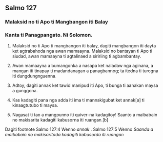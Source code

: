 Salmo 127
---------

### Malaksid no ti Apo ti Mangbangon iti Balay

### Kanta ti Panagpangato. Ni Solomon.

1. Malaksid no ti Apo ti mangbangon iti balay, dagiti mangbangon iti dayta ket agtrabahoda nga awan mamaayna.
   Malaksid no bantayan ti Apo ti siudad, awan mamaayna ti agtalinaed a siririing ti agbambantay.
2. Awan mamaayna a bumangonka a nasapa
   ket naladaw nga aginana, a mangan iti tinapay ti madandanagan a panagbannog;
   ta itedna ti turogna iti dungdungnguenna.

3. Adtoy, dagiti annak ket tawid manipud iti Apo, ti bunga ti aanakan maysa a gunggona.
4. Kas kadagiti pana nga adda iti ima ti mannakigubat
   ket annak[a] ti kinaagtutubo ti maysa.
5. Nagasat ti tao
   a mangpunno iti quiver-na kadagitoy!
   Saanto a maibabain     no makisarita kadagiti kabusorna iti ruangan.[b]

Dagiti footnote
Salmo 127:4 Wenno *annak* .
Salmo 127:5 Wenno *Saanda a maibabain no makisaritada kadagiti kabusorda iti ruangan*